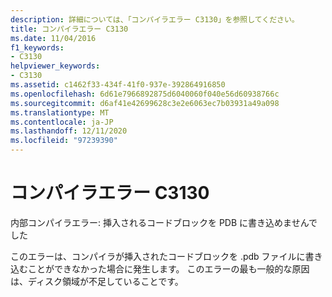 ```yaml
---
description: 詳細については、「コンパイラエラー C3130」を参照してください。
title: コンパイラエラー C3130
ms.date: 11/04/2016
f1_keywords:
- C3130
helpviewer_keywords:
- C3130
ms.assetid: c1462f33-434f-41f0-937e-392864916850
ms.openlocfilehash: 6d61e7966892875d6040060f040e56d60938766c
ms.sourcegitcommit: d6af41e42699628c3e2e6063ec7b03931a49a098
ms.translationtype: MT
ms.contentlocale: ja-JP
ms.lasthandoff: 12/11/2020
ms.locfileid: "97239390"
---
```

# <a name="compiler-error-c3130"></a>コンパイラエラー C3130

内部コンパイラエラー: 挿入されるコードブロックを PDB に書き込めませんでした

このエラーは、コンパイラが挿入されたコードブロックを .pdb ファイルに書き込むことができなかった場合に発生します。 このエラーの最も一般的な原因は、ディスク領域が不足していることです。
